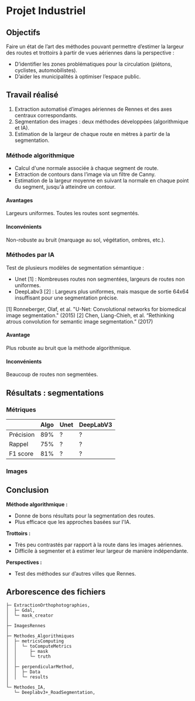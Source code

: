 # Projet Industriel

## Objectifs

Faire un état de l’art des méthodes pouvant permettre d’estimer la largeur des routes et trottoirs à partir de vues aériennes dans la perspective :

- D’identifier les zones problématiques pour la circulation (piétons, cyclistes, automobilistes).
- D’aider les municipalités à optimiser l’espace public.

## Travail réalisé

1. Extraction automatisé d’images aériennes de Rennes et des axes centraux correspondants.
2. Segmentation des images : deux méthodes développées (algorithmique et IA).
3. Estimation de la largeur de chaque route en mètres à partir de la segmentation.

### Méthode algorithmique

- Calcul d'une normale associée à chaque segment de route.
- Extraction de contours dans l’image via un filtre de Canny.
- Estimation de la largeur moyenne en suivant la normale en chaque point du segment, jusqu'à atteindre un contour.

#### Avantages

Largeurs uniformes. Toutes les routes sont segmentés.

#### Inconvénients

Non-robuste au bruit (marquage au sol, végétation, ombres, etc.).

### Méthodes par IA

Test de plusieurs modèles de segmentation sémantique :
- Unet [1] : Nombreuses routes non segmentées, largeurs de routes non uniformes.
- DeepLabv3 [2] : Largeurs plus uniformes, mais masque de sortie 64x64 insuffisant pour une segmentation précise.

[1] Ronneberger, Olaf, et al. "U-Net: Convolutional networks for biomedical image segmentation." (2015)
[2] Chen, Liang-Chieh, et al. “Rethinking atrous convolution for semantic image segmentation.” (2017)

#### Avantage

Plus robuste au bruit que la méthode algorithmique.

#### Inconvénients

Beaucoup de routes non segmentées.

## Résultats : segmentations

### Métriques

|             | Algo  | Unet | DeepLabV3 |
|-------------|-------|------|-----------|
| Précision   | 89%   |  ?   |    ?      |
| Rappel      | 75%   |  ?   |    ?      |
| F1 score    | 81%   |  ?   |    ?      |

### Images


## Conclusion

**Méthode algorithmique :**
- Donne de bons résultats pour la segmentation des routes.
- Plus efficace que les approches basées sur l'IA.

**Trottoirs :**
- Très peu contrastés par rapport à la route dans les images aériennes.
- Difficile à segmenter et à estimer leur largeur de manière indépendante.

**Perspectives :**
- Test des méthodes sur d’autres villes que Rennes.

## Arborescence des fichiers
```
├─ ExtractionOrthophotographies,
│  ├─ Gdal,
│  └─ mask_creator
│
├─ ImagesRennes
│  
├─ Methodes_Algorithmiques
│  ├─ metricsComputing
│  │  └─ toComputeMetrics
│  │     ├─ mask
│  │     └─ truth
│  │
│  ├─ perpendicularMethod,
│  │  ├─ Data
│  │  └─ results
│
└─ Methodes_IA,
   └─ Deeplabv3+_RoadSegmentation,
```